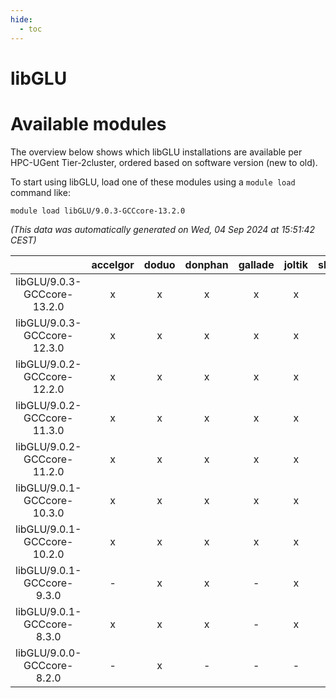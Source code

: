 ```yaml
---
hide:
  - toc
---
```


libGLU
======

# Available modules


The overview below shows which libGLU installations are available per HPC-UGent Tier-2cluster, ordered based on software version (new to old).

To start using libGLU, load one of these modules using a `module load` command like:

```shell
module load libGLU/9.0.3-GCCcore-13.2.0
```

*(This data was automatically generated on Wed, 04 Sep 2024 at 15:51:42 CEST)*  

| |accelgor|doduo|donphan|gallade|joltik|shinx|skitty|
| :---: | :---: | :---: | :---: | :---: | :---: | :---: | :---: |
|libGLU/9.0.3-GCCcore-13.2.0|x|x|x|x|x|x|x|
|libGLU/9.0.3-GCCcore-12.3.0|x|x|x|x|x|x|x|
|libGLU/9.0.2-GCCcore-12.2.0|x|x|x|x|x|x|x|
|libGLU/9.0.2-GCCcore-11.3.0|x|x|x|x|x|-|x|
|libGLU/9.0.2-GCCcore-11.2.0|x|x|x|x|x|-|x|
|libGLU/9.0.1-GCCcore-10.3.0|x|x|x|x|x|-|x|
|libGLU/9.0.1-GCCcore-10.2.0|x|x|x|x|x|-|x|
|libGLU/9.0.1-GCCcore-9.3.0|-|x|x|-|x|-|x|
|libGLU/9.0.1-GCCcore-8.3.0|x|x|x|-|x|-|x|
|libGLU/9.0.0-GCCcore-8.2.0|-|x|-|-|-|-|-|
